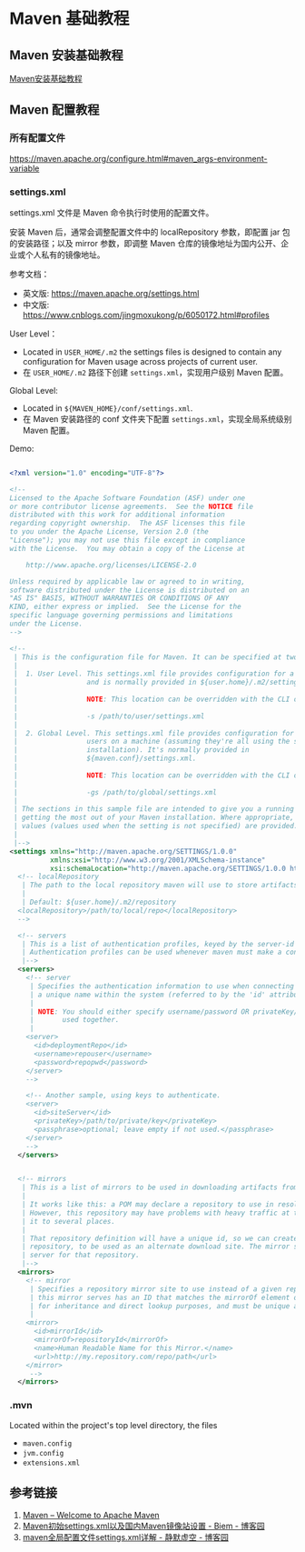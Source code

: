 # Maven 基础教程


## Maven 安装基础教程

[Maven安装基础教程](work/programming/Java/Tools/Apache-Maven/Maven安装基础教程.md)

## Maven 配置教程


### 所有配置文件

https://maven.apache.org/configure.html#maven_args-environment-variable

### settings.xml

settings.xml 文件是 Maven 命令执行时使用的配置文件。

安装 Maven 后，通常会调整配置文件中的 localRepository 参数，即配置 jar 包的安装路径；以及 mirror 参数，即调整 Maven 仓库的镜像地址为国内公开、企业或个人私有的镜像地址。

参考文档：
- 英文版: https://maven.apache.org/settings.html
- 中文版: https://www.cnblogs.com/jingmoxukong/p/6050172.html#profiles

User Level：
- Located in `USER_HOME/.m2` the settings files is designed to contain any configuration for Maven usage across projects of current user.
- 在 `USER_HOME/.m2` 路径下创建 `settings.xml`，实现用户级别 Maven 配置。

Global Level:
- Located in `${MAVEN_HOME}/conf/settings.xml`.
- 在 Maven 安装路径的 conf 文件夹下配置 `settings.xml`，实现全局系统级别 Maven 配置。

Demo:
```xml

<?xml version="1.0" encoding="UTF-8"?>

<!--
Licensed to the Apache Software Foundation (ASF) under one
or more contributor license agreements.  See the NOTICE file
distributed with this work for additional information
regarding copyright ownership.  The ASF licenses this file
to you under the Apache License, Version 2.0 (the
"License"); you may not use this file except in compliance
with the License.  You may obtain a copy of the License at

    http://www.apache.org/licenses/LICENSE-2.0

Unless required by applicable law or agreed to in writing,
software distributed under the License is distributed on an
"AS IS" BASIS, WITHOUT WARRANTIES OR CONDITIONS OF ANY
KIND, either express or implied.  See the License for the
specific language governing permissions and limitations
under the License.
-->

<!--
 | This is the configuration file for Maven. It can be specified at two levels:
 |
 |  1. User Level. This settings.xml file provides configuration for a single user,
 |                 and is normally provided in ${user.home}/.m2/settings.xml.
 |
 |                 NOTE: This location can be overridden with the CLI option:
 |
 |                 -s /path/to/user/settings.xml
 |
 |  2. Global Level. This settings.xml file provides configuration for all Maven
 |                 users on a machine (assuming they're all using the same Maven
 |                 installation). It's normally provided in
 |                 ${maven.conf}/settings.xml.
 |
 |                 NOTE: This location can be overridden with the CLI option:
 |
 |                 -gs /path/to/global/settings.xml
 |
 | The sections in this sample file are intended to give you a running start at
 | getting the most out of your Maven installation. Where appropriate, the default
 | values (values used when the setting is not specified) are provided.
 |
 |-->
<settings xmlns="http://maven.apache.org/SETTINGS/1.0.0"
          xmlns:xsi="http://www.w3.org/2001/XMLSchema-instance"
          xsi:schemaLocation="http://maven.apache.org/SETTINGS/1.0.0 http://maven.apache.org/xsd/settings-1.0.0.xsd">
  <!-- localRepository
   | The path to the local repository maven will use to store artifacts.
   |
   | Default: ${user.home}/.m2/repository
  <localRepository>/path/to/local/repo</localRepository>
  -->

  <!-- servers
   | This is a list of authentication profiles, keyed by the server-id used within the system.
   | Authentication profiles can be used whenever maven must make a connection to a remote server.
   |-->
  <servers>
    <!-- server
     | Specifies the authentication information to use when connecting to a particular server, identified by
     | a unique name within the system (referred to by the 'id' attribute below).
     |
     | NOTE: You should either specify username/password OR privateKey/passphrase, since these pairings are
     |       used together.
     |
    <server>
      <id>deploymentRepo</id>
      <username>repouser</username>
      <password>repopwd</password>
    </server>
    -->

    <!-- Another sample, using keys to authenticate.
    <server>
      <id>siteServer</id>
      <privateKey>/path/to/private/key</privateKey>
      <passphrase>optional; leave empty if not used.</passphrase>
    </server>
    -->
  </servers>


  <!-- mirrors
   | This is a list of mirrors to be used in downloading artifacts from remote repositories.
   |
   | It works like this: a POM may declare a repository to use in resolving certain artifacts.
   | However, this repository may have problems with heavy traffic at times, so people have mirrored
   | it to several places.
   |
   | That repository definition will have a unique id, so we can create a mirror reference for that
   | repository, to be used as an alternate download site. The mirror site will be the preferred
   | server for that repository.
   |-->
  <mirrors>
    <!-- mirror
     | Specifies a repository mirror site to use instead of a given repository. The repository that
     | this mirror serves has an ID that matches the mirrorOf element of this mirror. IDs are used
     | for inheritance and direct lookup purposes, and must be unique across the set of mirrors.
     |
    <mirror>
      <id>mirrorId</id>
      <mirrorOf>repositoryId</mirrorOf>
      <name>Human Readable Name for this Mirror.</name>
      <url>http://my.repository.com/repo/path</url>
    </mirror>
     -->
  </mirrors>
```

### .mvn

Located within the project's top level directory, the files
- `maven.config`
- `jvm.config`
- `extensions.xml`


## 参考链接

1. [Maven – Welcome to Apache Maven](https://maven.apache.org/)
2. [Maven初始settings.xml以及国内Maven镜像站设置 - Biem - 博客园](https://www.cnblogs.com/biem/p/15656111.html)
3. [maven全局配置文件settings.xml详解 - 静默虚空 - 博客园](https://www.cnblogs.com/jingmoxukong/p/6050172.html)
